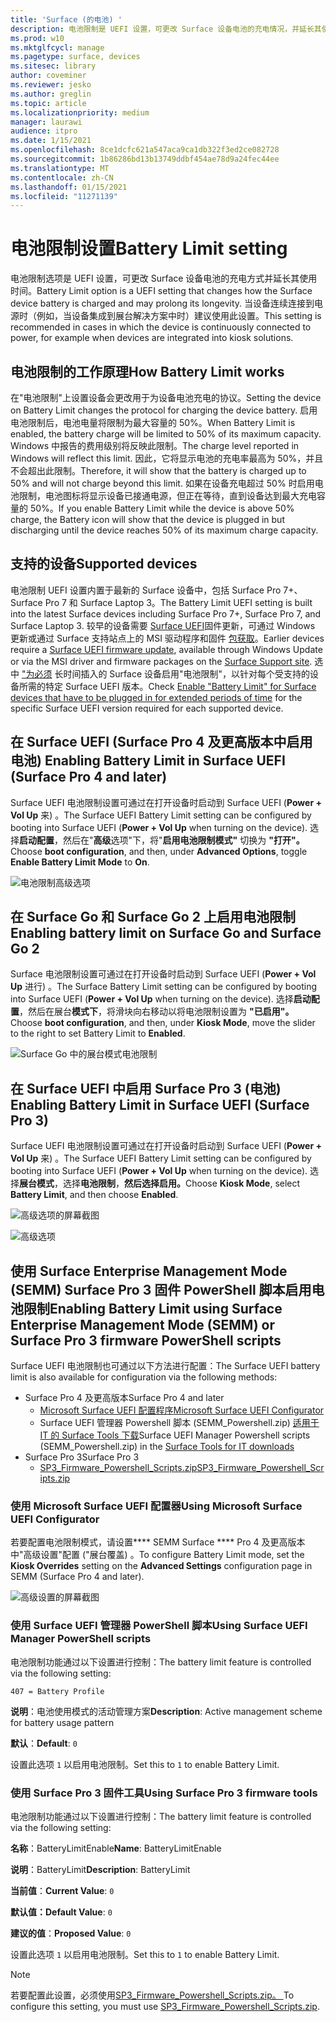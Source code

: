 ```yaml
---
title: 'Surface (的电池) '
description: 电池限制是 UEFI 设置，可更改 Surface 设备电池的充电情况，并延长其使用时间。
ms.prod: w10
ms.mktglfcycl: manage
ms.pagetype: surface, devices
ms.sitesec: library
author: coveminer
ms.reviewer: jesko
ms.author: greglin
ms.topic: article
ms.localizationpriority: medium
manager: laurawi
audience: itpro
ms.date: 1/15/2021
ms.openlocfilehash: 8ce1dcfc621a547aca9ca1db322f3ed2ce082728
ms.sourcegitcommit: 1b86286bd13b13749ddbf454ae78d9a24fec44ee
ms.translationtype: MT
ms.contentlocale: zh-CN
ms.lasthandoff: 01/15/2021
ms.locfileid: "11271139"
---
```

# <span data-ttu-id="ae808-103">电池限制设置</span><span class="sxs-lookup"><span data-stu-id="ae808-103">Battery Limit setting</span></span>

<span data-ttu-id="ae808-104">电池限制选项是 UEFI 设置，可更改 Surface 设备电池的充电方式并延长其使用时间。</span><span class="sxs-lookup"><span data-stu-id="ae808-104">Battery Limit option is a UEFI setting that changes how the Surface device battery is charged and may prolong its longevity.</span></span> <span data-ttu-id="ae808-105">当设备连续连接到电源时（例如，当设备集成到展台解决方案中时）建议使用此设置。</span><span class="sxs-lookup"><span data-stu-id="ae808-105">This setting is recommended in  cases  in which the device is continuously connected to power, for example when devices are integrated into kiosk solutions.</span></span>  

## <span data-ttu-id="ae808-106">电池限制的工作原理</span><span class="sxs-lookup"><span data-stu-id="ae808-106">How Battery Limit works</span></span>

<span data-ttu-id="ae808-107">在"电池限制"上设置设备会更改用于为设备电池充电的协议。</span><span class="sxs-lookup"><span data-stu-id="ae808-107">Setting the device on Battery Limit changes the protocol for charging the device battery.</span></span> <span data-ttu-id="ae808-108">启用电池限制后，电池电量将限制为最大容量的 50%。</span><span class="sxs-lookup"><span data-stu-id="ae808-108">When Battery Limit is enabled, the battery charge will be limited to 50% of its maximum capacity.</span></span> <span data-ttu-id="ae808-109">Windows 中报告的费用级别将反映此限制。</span><span class="sxs-lookup"><span data-stu-id="ae808-109">The charge level reported in Windows will reflect this limit.</span></span> <span data-ttu-id="ae808-110">因此，它将显示电池的充电率最高为 50%，并且不会超出此限制。</span><span class="sxs-lookup"><span data-stu-id="ae808-110">Therefore, it will show that the battery is charged up to 50% and will not charge beyond  this limit.</span></span> <span data-ttu-id="ae808-111">如果在设备充电超过 50% 时启用电池限制，电池图标将显示设备已接通电源，但正在等待，直到设备达到最大充电容量的 50%。</span><span class="sxs-lookup"><span data-stu-id="ae808-111">If you enable Battery Limit while the device is above 50% charge, the Battery icon will show that the device is plugged in but discharging until the device reaches 50% of its maximum charge capacity.</span></span>  

## <span data-ttu-id="ae808-112">支持的设备</span><span class="sxs-lookup"><span data-stu-id="ae808-112">Supported devices</span></span>

<span data-ttu-id="ae808-113">电池限制 UEFI 设置内置于最新的 Surface 设备中，包括 Surface Pro 7+、Surface Pro 7 和 Surface Laptop 3。</span><span class="sxs-lookup"><span data-stu-id="ae808-113">The Battery Limit UEFI setting is built into the latest Surface devices including Surface Pro 7+, Surface Pro 7, and Surface Laptop 3.</span></span> <span data-ttu-id="ae808-114">较早的设备需要 [Surface UEFI](manage-surface-driver-and-firmware-updates.md)固件更新，可通过 Windows 更新或通过 Surface 支持站点上的 MSI 驱动程序和固件 [包获取](https://support.microsoft.com/help/4023482/surface-download-drivers-and-firmware-for-surface)。</span><span class="sxs-lookup"><span data-stu-id="ae808-114">Earlier devices require a [Surface UEFI firmware update](manage-surface-driver-and-firmware-updates.md), available through Windows Update or via the MSI driver and firmware packages on the [Surface Support site](https://support.microsoft.com/help/4023482/surface-download-drivers-and-firmware-for-surface).</span></span> <span data-ttu-id="ae808-115">选中 ["为必须](https://support.microsoft.com/help/4464941) 长时间插入的 Surface 设备启用"电池限制"，以针对每个受支持的设备所需的特定 Surface UEFI 版本。</span><span class="sxs-lookup"><span data-stu-id="ae808-115">Check [Enable "Battery Limit" for Surface devices that have to be plugged in for extended periods of time](https://support.microsoft.com/help/4464941) for the specific Surface UEFI version required for each supported device.</span></span> 

## <span data-ttu-id="ae808-116">在 Surface UEFI (Surface Pro 4 及更高版本中启用电池) </span><span class="sxs-lookup"><span data-stu-id="ae808-116">Enabling Battery Limit in Surface UEFI (Surface Pro 4 and later)</span></span>

<span data-ttu-id="ae808-117">Surface UEFI 电池限制设置可通过在打开设备时启动到 Surface UEFI (**Power + Vol Up** 来) 。</span><span class="sxs-lookup"><span data-stu-id="ae808-117">The Surface UEFI Battery Limit setting can be configured by booting into Surface UEFI (**Power + Vol Up** when turning on the device).</span></span> <span data-ttu-id="ae808-118">选择**启动配置**，然后在"**高级**选项"下，将"**启用电池限制模式"** 切换为 **"打开"。**</span><span class="sxs-lookup"><span data-stu-id="ae808-118">Choose **boot configuration**, and then, under **Advanced Options**, toggle **Enable Battery Limit Mode** to **On**.</span></span>  

![电池限制高级选项](images/enable-bl.png) 

## <span data-ttu-id="ae808-120">在 Surface Go 和 Surface Go 2 上启用电池限制</span><span class="sxs-lookup"><span data-stu-id="ae808-120">Enabling battery limit on Surface Go and Surface Go 2</span></span>
<span data-ttu-id="ae808-121">Surface 电池限制设置可通过在打开设备时启动到 Surface UEFI (**Power + Vol Up** 进行) 。</span><span class="sxs-lookup"><span data-stu-id="ae808-121">The Surface Battery Limit setting can be configured by booting into Surface UEFI (**Power + Vol Up** when turning on the device).</span></span> <span data-ttu-id="ae808-122">选择**启动配置**，然后在展台**模式下**，将滑块向右移动以将电池限制设置为 **"已启用"。**</span><span class="sxs-lookup"><span data-stu-id="ae808-122">Choose **boot configuration**, and then, under **Kiosk Mode**, move the slider to the right to set Battery Limit to **Enabled**.</span></span>  

![Surface Go 中的展台模式电池限制](images/go-batterylimit.png) 

## <span data-ttu-id="ae808-124">在 Surface UEFI 中启用 Surface Pro 3 (电池) </span><span class="sxs-lookup"><span data-stu-id="ae808-124">Enabling Battery Limit in Surface UEFI (Surface Pro 3)</span></span>

<span data-ttu-id="ae808-125">Surface UEFI 电池限制设置可通过在打开设备时启动到 Surface UEFI (**Power + Vol Up** 来) 。</span><span class="sxs-lookup"><span data-stu-id="ae808-125">The Surface UEFI Battery Limit setting can be configured by booting into Surface UEFI (**Power + Vol Up** when turning on the device).</span></span> <span data-ttu-id="ae808-126">选择**展台模式**，选择**电池限制**，**然后选择启用。**</span><span class="sxs-lookup"><span data-stu-id="ae808-126">Choose **Kiosk Mode**, select **Battery Limit**, and then choose **Enabled**.</span></span>

![高级选项的屏幕截图](images/enable-bl-sp3.png) 

![高级选项](images/enable-bl-sp3-2.png) 

## <span data-ttu-id="ae808-129">使用 Surface Enterprise Management Mode (SEMM) Surface Pro 3 固件 PowerShell 脚本启用电池限制</span><span class="sxs-lookup"><span data-stu-id="ae808-129">Enabling Battery Limit using Surface Enterprise Management Mode (SEMM) or Surface Pro 3 firmware PowerShell scripts</span></span>

<span data-ttu-id="ae808-130">Surface UEFI 电池限制也可通过以下方法进行配置：</span><span class="sxs-lookup"><span data-stu-id="ae808-130">The Surface UEFI battery limit is also available for configuration via the following methods:</span></span>

- <span data-ttu-id="ae808-131">Surface Pro 4 及更高版本</span><span class="sxs-lookup"><span data-stu-id="ae808-131">Surface Pro 4 and later</span></span> 
    - [<span data-ttu-id="ae808-132">Microsoft Surface UEFI 配置程序</span><span class="sxs-lookup"><span data-stu-id="ae808-132">Microsoft Surface UEFI Configurator</span></span>](https://docs.microsoft.com/surface/surface-enterprise-management-mode)  
    - <span data-ttu-id="ae808-133">Surface UEFI 管理器 Powershell 脚本 (SEMM_Powershell.zip) [适用于 IT 的 Surface Tools 下载](https://www.microsoft.com/download/details.aspx?id=46703)</span><span class="sxs-lookup"><span data-stu-id="ae808-133">Surface UEFI Manager Powershell scripts (SEMM_Powershell.zip) in the [Surface Tools for IT downloads](https://www.microsoft.com/download/details.aspx?id=46703)</span></span>
- <span data-ttu-id="ae808-134">Surface Pro 3</span><span class="sxs-lookup"><span data-stu-id="ae808-134">Surface Pro 3</span></span> 
    - [<span data-ttu-id="ae808-135">SP3_Firmware_Powershell_Scripts.zip</span><span class="sxs-lookup"><span data-stu-id="ae808-135">SP3_Firmware_Powershell_Scripts.zip</span></span>](https://www.microsoft.com/download/details.aspx?id=46703)

### <span data-ttu-id="ae808-136">使用 Microsoft Surface UEFI 配置器</span><span class="sxs-lookup"><span data-stu-id="ae808-136">Using Microsoft Surface UEFI Configurator</span></span>

<span data-ttu-id="ae808-137">若要配置电池限制模式，请设置\*\*\*\* SEMM Surface \*\*\*\* Pro 4 及更高版本中"高级设置"配置 ("展台覆盖) 。</span><span class="sxs-lookup"><span data-stu-id="ae808-137">To configure Battery Limit mode, set the **Kiosk Overrides** setting on the **Advanced Settings** configuration page in SEMM (Surface Pro 4 and later).</span></span>

![高级设置的屏幕截图](images/semm-bl.png)

### <span data-ttu-id="ae808-139">使用 Surface UEFI 管理器 PowerShell 脚本</span><span class="sxs-lookup"><span data-stu-id="ae808-139">Using Surface UEFI Manager PowerShell scripts</span></span>

<span data-ttu-id="ae808-140">电池限制功能通过以下设置进行控制：</span><span class="sxs-lookup"><span data-stu-id="ae808-140">The battery limit feature is controlled via the following setting:</span></span>  

`407 = Battery Profile`

<span data-ttu-id="ae808-141">**说明**：电池使用模式的活动管理方案</span><span class="sxs-lookup"><span data-stu-id="ae808-141">**Description**:  Active management scheme for battery usage pattern</span></span>

<span data-ttu-id="ae808-142">**默认**：</span><span class="sxs-lookup"><span data-stu-id="ae808-142">**Default**:</span></span>  `0` 

<span data-ttu-id="ae808-143">设置此选项 `1` 以启用电池限制。</span><span class="sxs-lookup"><span data-stu-id="ae808-143">Set this to `1` to enable Battery Limit.</span></span>

### <span data-ttu-id="ae808-144">使用 Surface Pro 3 固件工具</span><span class="sxs-lookup"><span data-stu-id="ae808-144">Using Surface Pro 3 firmware tools</span></span>

<span data-ttu-id="ae808-145">电池限制功能通过以下设置进行控制：</span><span class="sxs-lookup"><span data-stu-id="ae808-145">The battery limit feature is controlled via the following setting:</span></span>  

<span data-ttu-id="ae808-146">**名称**：BatteryLimitEnable</span><span class="sxs-lookup"><span data-stu-id="ae808-146">**Name**: BatteryLimitEnable</span></span>

<span data-ttu-id="ae808-147">**说明**：BatteryLimit</span><span class="sxs-lookup"><span data-stu-id="ae808-147">**Description**:  BatteryLimit</span></span>

<span data-ttu-id="ae808-148">**当前值**：</span><span class="sxs-lookup"><span data-stu-id="ae808-148">**Current Value**:</span></span>  `0` 

<span data-ttu-id="ae808-149">**默认值：**</span><span class="sxs-lookup"><span data-stu-id="ae808-149">**Default Value**:</span></span> `0`

<span data-ttu-id="ae808-150">**建议的值**：</span><span class="sxs-lookup"><span data-stu-id="ae808-150">**Proposed Value**:</span></span> `0` 

<span data-ttu-id="ae808-151">设置此选项 `1` 以启用电池限制。</span><span class="sxs-lookup"><span data-stu-id="ae808-151">Set this to `1` to enable Battery Limit.</span></span>

>[!NOTE]
><span data-ttu-id="ae808-152">若要配置此设置，必须使用[SP3_Firmware_Powershell_Scripts.zip。 ](https://www.microsoft.com/download/details.aspx?id=46703)</span><span class="sxs-lookup"><span data-stu-id="ae808-152">To configure this setting, you must use [SP3_Firmware_Powershell_Scripts.zip](https://www.microsoft.com/download/details.aspx?id=46703).</span></span> 

